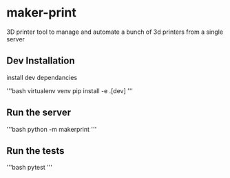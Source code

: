 # maker-print

3D printer tool to manage and automate a bunch of 3d printers from a single server

## Dev Installation

install dev dependancies

'''bash
virtualenv venv
pip install -e .[dev]
'''

## Run the server

'''bash
python -m makerprint
'''

## Run the tests

'''bash
pytest
'''
